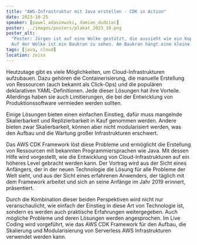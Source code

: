 ```yaml
---
title: "AWS-Infrastruktur mit Java erstellen - CDK in Action"
date: 2023-10-25
speaker: [pawel_adaszewski, damian_dudziec]
poster: ../images/posters/plakat_2023_10.png
poster_alt:
  "Poster: Jürgen ist auf eine Wolke gestützt, die aussieht wie ein Kopfkissen. Er trägt einen roten Bauarbeiter-Helm und grinst verschmitzt
  Auf der Wolke ist ein Baukran zu sehen. Am Baukran hängt eine kleine Wolke und zusätzlich fliegen noch Wolken umher."
tags: [java, cloud]
location: zeiss
---
```


Heutzutage gibt es viele Möglichkeiten, um Cloud-Infrastrukturen aufzubauen. Dazu gehören die Containerisierung, die manuelle Erstellung von Ressourcen (auch bekannt als Click-Ops) und die populären deklarativen YAML-Definitionen. Jede dieser Lösungen hat ihre Vorteile. Allerdings haben sie auch Limitierungen, die bei der Entwicklung von Produktionssoftware vermieden werden sollten.

Einige Lösungen bieten einen einfachen Einstieg, dafür muss mangelnde Skalierbarkeit und Replizierbarkeit in Kauf genommen werden. Andere bieten zwar Skalierbarkeit, können aber nicht modularisiert werden, was den Aufbau und die Wartung großer Infrastrukturen erschwert.

Das AWS CDK Framework löst diese Probleme und ermöglicht die Erstellung von Ressourcen mit bekannten Programmiersprachen wie Java. Mit dessen Hilfe wird vorgestellt, wie die Entwicklung von Cloud-Infrastrukturen auf ein höheres Level gebracht werden kann. Der Vortrag wird aus der Sicht eines Anfängers, der in der neuen Technologie die Lösung für alle Probleme der Welt sieht, und aus der Sicht eines erfahrenen Anwenders, der täglich mit dem Framework arbeitet und sich an seine Anfänge im Jahr 2019 erinnert, präsentiert.

Durch die Kombination dieser beiden Perspektiven wird nicht nur veranschaulicht, wie einfach der Einstieg in diese Art von Technologie ist, sondern es werden auch praktische Erfahrungen weitergegeben. Auch mögliche Probleme und deren Lösungen werden angesprochen.
Im Live Coding wird vorgeführt, wie das AWS CDK Framework für den Aufbau, die Skalierung und Modularisierung von Serverless AWS Infrastrukturen verwendet werden kann.